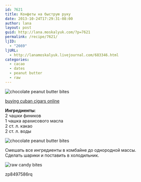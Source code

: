 ```yaml
---
id: 7621
title: Конфеты на быструю руку
date: 2013-10-24T17:29:31-08:00
author: lana
layout: post
guid: http://lana.moskalyuk.com/?p=7621
permalink: /recipe/7621/
ljID:
  - "2669"
ljURL:
  - http://lanamoskalyuk.livejournal.com/683346.html
categories:
  - cacao
  - dates
  - peanut butter
  - raw
---
```

![chocolate peanut butter bites](http://farm6.staticflickr.com/5481/10467120533_c0f144cc6e_c.jpg)

<div>
  <a href='http://buy-cigars-online-cheap.com/' title='buying cuban cigars online'>buying cuban cigars online</a>
</div>

**Ингредиенты**:  
2 чашки фиников  
1 чашка арахисового масла  
2 ст. л. какао  
2 ст. л. воды

![chocolate peanut butter bites](http://farm8.staticflickr.com/7309/10466920025_b3df98782c_c.jpg) 

Смешать все ингредиенты в комбайне до однородной массы.  
Сделать шарики и поставить в холодильник.

![raw candy bites](http://farm8.staticflickr.com/7366/10466950866_4633d17273_c.jpg) 

<div>
  zp8497586rq
</div>